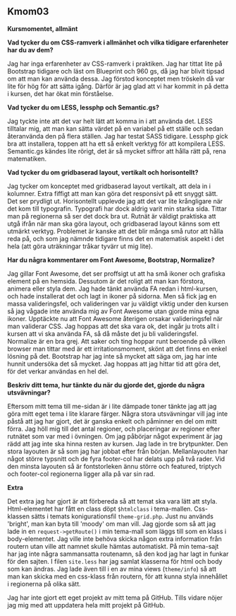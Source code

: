 
<a id='kmom03'>Kmom03</a>
------

**Kursmomentet, allmänt**



**Vad tycker du om CSS-ramverk i allmänhet och vilka tidigare erfarenheter har du av dem?** 

Jag har inga erfarenheter av CSS-ramverk i praktiken. Jag har tittat lite på Bootstrap tidigare och läst om Blueprint och 960 gs, då jag har blivit tipsad om att man kan använda dessa. Jag förstod konceptet men tröskeln då var lite för hög för att sätta igång. Därför är jag glad att vi har kommit in på detta i kursen, det har ökat min förståelse. 

**Vad tycker du om LESS, lessphp och Semantic.gs?**

Jag tyckte inte att det var helt lätt att komma in i att använda det. LESS tilltalar mig, att man kan sätta värdet på en variabel på ett ställe och sedan återanvända den på flera ställen. Jag har testat SASS tidigare. Lessphp gick bra att installera, toppen att ha ett så enkelt verktyg för att kompilera LESS. Semantic.gs kändes lite rörigt, det är så mycket siffror att hålla rätt på, rena matematiken.

**Vad tycker du om gridbaserad layout, vertikalt och horisontellt?**

Jag tycker om konceptet med gridbaserad layout vertikalt, att dela in i kolumner. Extra fiffigt att man kan göra det responsivt på ett snyggt sätt. Det ser prydligt ut. Horisontellt upplevde jag att det var lite krångligare när det kom till typografin. Typografi har dock aldrig varit min starka sida. Tittar man på regionerna så ser det dock bra ut. Rutnät är väldigt praktiska att utgå ifrån när man ska göra layout, och gridbaserad layout känns som ett utmärkt verktyg. Problemet är kanske att det blir många små rutor att hålla reda på, och som jag nämnde tidigare finns det en matematisk aspekt i det hela (att göra uträkningar tråkar tyvärr ut mig lite). 

**Har du några kommentarer om Font Awesome, Bootstrap, Normalize?**

Jag gillar Font Awesome, det ser proffsigt ut att ha små ikoner och grafiska element på en hemsida. Dessutom är det roligt att man kan förstora, animera eller styla dem. Jag hade tänkt använda FA redan i html-kursen, och hade installerat det och lagt in ikoner på sidorna. Men så fick jag en massa valideringsfel, och valideringen var ju väldigt viktig under den kursen så jag vågade inte använda mig av Font Awesome utan gjorde mina egna ikoner. Upptäckte nu att Font Awesome återigen orsakar valideringsfel när man validerar CSS. Jag hoppas att det ska vara ok, det ingår ju trots allt i kursen att vi ska använda FA, så då måste det ju bli valideringsfel. Normalize är en bra grej. Att saker och ting hoppar runt beroende på vilken browser man tittar med är ett irritationsmoment, skönt att det finns en enkel lösning på det. Bootstrap har jag inte så mycket att säga om, jag har inte hunnit undersöka det så mycket. Jag hoppas att jag hittar tid att göra det, för det verkar användas en hel del.

**Beskriv ditt tema, hur tänkte du när du gjorde det, gjorde du några utsvävningar?**

Eftersom mitt tema till me-sidan är i lite dämpade toner tänkte jag att jag göra mitt eget tema i lite klarare färger. Några stora utsvävningar vill jag inte påstå att jag har gjort, det är ganska enkelt och påminner en del om mitt förra. Jag höll mig till det antal regioner, och placeringar av regioner efter rutnätet som var med i övningen. Om jag påbörjar något experiment är jag rädd att jag inte ska hinna resten av kursen. Jag lade in tre brytpunkter. Den stora layouten är så som jag har jobbat efter från början. Mellanlayouten har något större typsnitt och de fyra footer-col har delats upp på två rader. Vid den minsta layouten så är fontstorleken ännu större och featured, triptych och footer-col regionerna ligger alla på var sin rad.

**Extra**

Det extra jag har gjort är att förbereda så att temat ska vara lätt att styla. Html-elementet har fått en class döpt `$htmlclass` i tema-mallen. Css-klassen sätts i temats konigurationsfil `theme-grid.php`. Just nu används 'bright', man kan byta till 'moody' om man vill. Jag gjorde som så att jag lade in en `request->getRoute()` i min tema-mall som läggs till som en klass i body-elementet. Jag ville inte behöva skicka någon extra information från routern utan ville att namnet skulle hämtas automatiskt. På min tema-sajt har jag inte några sammansatta routenamn, så den kod jag har lagt in funkar för den sajten. I filen `site.less` har jag samlat klasserna för html och body som kan ändras. Jag lade även till i en av mina views (`theme/info`) så att man kan skicka med en css-klass från routern, för att kunna styla innehållet i regionerna på olika sätt.

Jag har inte gjort ett eget projekt av mitt tema på GitHub. Tills vidare nöjer jag mig med att uppdatera hela mitt projekt på GitHub. 

